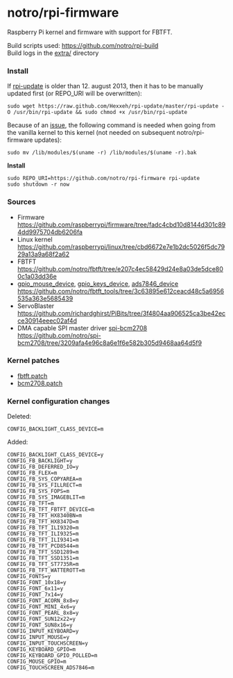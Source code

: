 
notro/rpi-firmware
=======================================================

Raspberry Pi kernel and firmware with support for FBTFT.


Build scripts used: https://github.com/notro/rpi-build  
Build logs in the [extra/](https://github.com/notro/rpi-firmware/tree/master/extra) directory


### Install

If [rpi-update](https://github.com/Hexxeh/rpi-update) is older than 12. august 2013, then it has to be manually updated first (or REPO_URI will be overwritten):
```text
sudo wget https://raw.github.com/Hexxeh/rpi-update/master/rpi-update -O /usr/bin/rpi-update && sudo chmod +x /usr/bin/rpi-update
```

Because of an [issue](https://github.com/Hexxeh/rpi-update/issues/106), the following command is needed when going from the vanilla kernel to this kernel (not needed on subsequent notro/rpi-firmware updates):
```text
sudo mv /lib/modules/$(uname -r) /lib/modules/$(uname -r).bak
```

**Install**
```text
sudo REPO_URI=https://github.com/notro/rpi-firmware rpi-update
sudo shutdown -r now
```


### Sources

* Firmware  
https://github.com/raspberrypi/firmware/tree/fadc4cbd10d8144d301c894dd9975704db6206fa
* Linux kernel  
https://github.com/raspberrypi/linux/tree/cbd6672e7e1b2dc5026f5dc7929a13a9a68f2a62
* FBTFT  
https://github.com/notro/fbtft/tree/e207c4ec58429d24e8a03de5dce800c1a03dd36e
* [gpio_mouse_device](https://github.com/notro/fbtft_tools/wiki/gpio_mouse_device), [gpio_keys_device](https://github.com/notro/fbtft_tools/wiki/gpio_keys_device), [ads7846_device](https://github.com/notro/fbtft_tools/wiki/ads7846_device)  
https://github.com/notro/fbtft_tools/tree/3c63895e612ceacd48c5a6956535a363e5685439
* ServoBlaster  
https://github.com/richardghirst/PiBits/tree/3f4804aa906525ca3be42ecce30914eeec02af4d
* DMA capable SPI master driver [spi-bcm2708](https://github.com/notro/spi-bcm2708/wiki)  
https://github.com/notro/spi-bcm2708/tree/3209afa4e96c8a6e1f6e582b305d9468aa64d5f9


### Kernel patches

* [fbtft.patch](https://github.com/notro/rpi-build/blob/master/patches/fbtft.patch)
* [bcm2708.patch](https://github.com/notro/rpi-build/blob/master/patches/bcm2708.patch)


### Kernel configuration changes

Deleted:  
```text
CONFIG_BACKLIGHT_CLASS_DEVICE=m
```

Added:  
```text
CONFIG_BACKLIGHT_CLASS_DEVICE=y
CONFIG_FB_BACKLIGHT=y
CONFIG_FB_DEFERRED_IO=y
CONFIG_FB_FLEX=m
CONFIG_FB_SYS_COPYAREA=m
CONFIG_FB_SYS_FILLRECT=m
CONFIG_FB_SYS_FOPS=m
CONFIG_FB_SYS_IMAGEBLIT=m
CONFIG_FB_TFT=m
CONFIG_FB_TFT_FBTFT_DEVICE=m
CONFIG_FB_TFT_HX8340BN=m
CONFIG_FB_TFT_HX8347D=m
CONFIG_FB_TFT_ILI9320=m
CONFIG_FB_TFT_ILI9325=m
CONFIG_FB_TFT_ILI9341=m
CONFIG_FB_TFT_PCD8544=m
CONFIG_FB_TFT_SSD1289=m
CONFIG_FB_TFT_SSD1351=m
CONFIG_FB_TFT_ST7735R=m
CONFIG_FB_TFT_WATTEROTT=m
CONFIG_FONTS=y
CONFIG_FONT_10x18=y
CONFIG_FONT_6x11=y
CONFIG_FONT_7x14=y
CONFIG_FONT_ACORN_8x8=y
CONFIG_FONT_MINI_4x6=y
CONFIG_FONT_PEARL_8x8=y
CONFIG_FONT_SUN12x22=y
CONFIG_FONT_SUN8x16=y
CONFIG_INPUT_KEYBOARD=y
CONFIG_INPUT_MOUSE=y
CONFIG_INPUT_TOUCHSCREEN=y
CONFIG_KEYBOARD_GPIO=m
CONFIG_KEYBOARD_GPIO_POLLED=m
CONFIG_MOUSE_GPIO=m
CONFIG_TOUCHSCREEN_ADS7846=m
```
